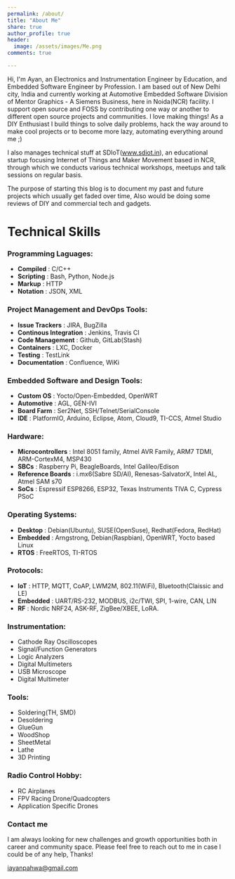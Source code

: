 ```yaml
---
permalink: /about/
title: "About Me"
share: true
author_profile: true
header:
  image: /assets/images/Me.png
comments: true  

---
```


Hi, I'm Ayan, an Electronics and Instrumentation Engineer by Education, and Embedded Software Engineer by Profession. I am based out of New Delhi city, India and currently working at Automotive Embedded Software Division of Mentor Graphics - A Siemens Business, here in Noida(NCR) facility. I support open source and FOSS by contributing one way or another to different open source projects and communities. I love making things! As a DIY Enthusiast I build things to solve daily problems, hack the way around to make cool projects or to become more lazy, automating everything around me ;)

I also manages technical stuff at SDIoT(www.sdiot.in), an educational startup focusing Internet of Things and Maker Movement based in NCR, through which we conducts various technical workshops, meetups and talk sessions on regular basis.

The purpose of starting this blog is to document my past and future projects which usually get faded over time, Also would be doing some reviews of DIY and commercial tech and gadgets.


# Technical Skills

### Programming Laguages:

* **Compiled**              : C/C++
* **Scripting**             : Bash, Python, Node.js
* **Markup**                : HTTP
* **Notation**              : JSON, XML

### Project Management and DevOps Tools:

* **Issue Trackers**        : JIRA, BugZilla
* **Continous Integration** : Jenkins, Travis CI
* **Code Management**       : Github, GitLab(Stash)
* **Containers**            : LXC, Docker
* **Testing**               : TestLink
* **Documentation**         : Confluence, WiKi

### Embedded Software and Design Tools:

* **Custom OS**             : Yocto/Open-Embedded, OpenWRT
* **Automotive**            : AGL, GEN-IVI
* **Board Farm**            : Ser2Net, SSH/Telnet/SerialConsole
* **IDE**                   : PlatformIO, Arduino, Eclipse, Atom, Cloud9, TI-CCS, Atmel Studio

### Hardware:

* **Microcontrollers**      : Intel 8051 family, Atmel AVR Family, ARM7 TDMI, ARM-CortexM4, MSP430
* **SBCs**                  : Raspberry Pi, BeagleBoards, Intel Galileo/Edison
* **Reference Boards**      : i.mx6(Sabre SD/AI), Renesas-SalvatorX, Intel AL, Atmel SAM s70
* **SoCs**                  : Espressif ESP8266, ESP32, Texas Instruments TIVA C, Cypress PSoC

### Operating Systems:

* **Desktop**               : Debian(Ubuntu), SUSE(OpenSuse), Redhat(Fedora, RedHat)
* **Embedded**              : Arngstrong, Debian(Raspbian), OpenWRT, Yocto based Linux
* **RTOS**                  : FreeRTOS, TI-RTOS

### Protocols:

* **IoT**                   : HTTP, MQTT, CoAP, LWM2M, 802.11(WiFi), Bluetooth(Claissic and LE)
* **Embedded**              : UART/RS-232, MODBUS, i2c/TWI, SPI, 1-wire, CAN, LIN
* **RF**                    : Nordic NRF24, ASK-RF, ZigBee/XBEE, LoRA.


### Instrumentation:

* Cathode Ray Oscilloscopes
* Signal/Function Generators
* Logic Analyzers
* Digital Multimeters
* USB Microscope
* Digital Multimeter

### Tools:

* Soldering(TH, SMD)
* Desoldering
* GlueGun
* WoodShop
* SheetMetal
* Lathe
* 3D Printing

### Radio Control Hobby:

* RC Airplanes
* FPV Racing Drone/Quadcopters
* Application Specific Drones

### Contact me

I am always looking for new challenges and growth opportunities both in career and community space. Please feel free to reach out to me in case I could be of any help, Thanks!

[iayanpahwa@gmail.com](mailto:iayanpahwa@gmail.com)
